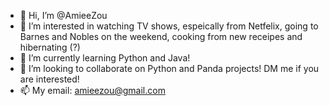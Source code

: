 - 👋 Hi, I’m @AmieeZou
- 👀 I’m interested in watching TV shows, espeically from Netfelix, going to Barnes and Nobles on the weekend, cooking from new receipes and hibernating (?)
- 🌱 I’m currently learning Python and Java!
- 💞️ I’m looking to collaborate on Python and Panda projects! DM me if you are interested!
- 📫 My email: amieezou@gmail.com

<!---
AmieeZou/AmieeZou is a ✨ special ✨ repository because its `README.md` (this file) appears on your GitHub profile.
You can click the Preview link to take a look at your changes.
--->
